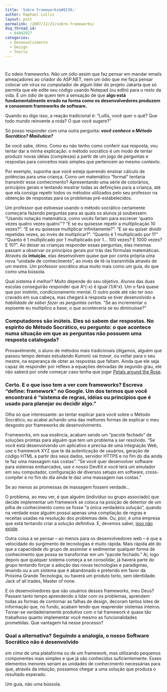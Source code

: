 ```yaml
---
title: 'Sobre Frameworks&#8230;'
author: Raphael Lullis
layout: post
permalink: /2007/12/21/sobre-frameworks/
dsq_thread_id:
  - 64842027
categories:
  - Desenvolvimento
  - Design
  - Teoria
---
```

# 

Eu odeio frameworks. Não um ódio assim que faz pensar em mandar emails ameaçadores ao criador do ASP.NET, nem um ódio que me faça pensar colocar um vírus no computador de algum líder do projeto Jakarta que só permita que ele edite seu código usando Notepad (ou edlin) para o resto da vida. É um ódio de quem tem a sensação de que **algo está fundamentalmente errado na forma como os desenvolvedores produzem e consomem frameworks de software.**

Quando eu digo isso, a reação tradicional é: “Lullis, você quer o quê? Que todo mundo reinvente a roda? O que você sugere?”

Só posso responder com uma outra pergunta: ***você conhece o Método Socrático? Maiêutica?***

Se você sabe, ótimo. Como eu não tenho como conferir sua resposta, vou tentar dar a minha explicação: o método socrático é um modo de tentar produzir novas idéias (complexas) a partir de um jogo de perguntas e respostas para conceitos mais simples que pertencem ao mesmo contexto.

Por exemplo, suponha que você esteja querendo ensinar cálculo de potências para uma criança. Como um matemático “formal” tentaria transmitir esse conhecimento? Apresentando uma série de colorários, princípios gerais e tentando mostrar todas as definições para a criança, até que ela consiga repetir todos os métodos utilizados pelo seu professor na obtenção de respostas para os problemas pré-estabelecidos.

Um professor que estivesse usando o método socrático certamente começaria fazendo perguntas para as quais os alunos já soubessem. “Usando notação matemática, como vocês fariam para escrever ‘quatro vezes quatro vezes quatro’”? “E se eu quisesse repetir a multiplicação 10 vezes?”. “E se eu quisesse multiplicar infinitamente?”. “E se eu quiser dividir repetidas vezes, ao invés de multiplicar?”. “Quanto é 1 multiplicado por 1?” “Quanto é 1 multiplicado por 1 multiplicado por 1… 100 vezes? E 1000 vezes? E 10?”. Ao deixar as crianças responder essas perguntas, elas mesmas passam a observar os princípios gerais por trás das fórmulas matemáticas. Através da **intuição**, elas desenvolvem quase que por conta própria uma nova “unidade de conhecimento”, ao invés de tê-la transmitida através de um mestre. Um professor socrático atua muito mais como um guia, do que como uma bússola.

Qual sistema é melhor? Muito depende do seu objetivo. Alunos das duas escolas conseguirão responder que A^(-x) é igual (1/A^x). Um o fará quase que por instinto, condicionamento mental. O outro pode até não ter isso cravado em sua cabeça, mas chegará à resposta se tiver desenvolvido a *habilidade de saber fazer as perguntas certas*. “Se ao incrementar o expoente eu multiplico a base, o que aconteceria se eu diminuísse?” 
### Computadores são inúteis. Eles só sabem dar respostas. No espiríto do Método Socrático, eu pergunto: o que acontece numa situação em que as perguntas não possuem uma resposta catalogada?

Provavelmente, o aluno de métodos mais tradicionais (digamos, alguém que passou tempo demais estudando Kumon) vai *travar*, ou voltar para o seu mestre, na esperança de obter as respostas que faltam. Ainda que ele seja capaz de responder por reflexo a equações derivadas de segundo grau, ele não saberá por onde começar caso tenha que jogar [Petals around the Rose][1]. 
### Certo. E o que isso tem a ver com frameworks? Escreva “define: framework” no Google. Um dos termos que você encontrará é “sistema de regras, idéias ou princípios que é usado para planejar ou decidir algo.”

 [1]: http://www.borrett.id.au/computing/petals-bg.htm

Olha só que interessante: ao tentar explicar para você sobre o Método Socrático, eu acabei achando uma das melhores formas de explicar o meu desgosto por frameworks de desenvolvimento.

Frameworks, em sua essência, acabam sendo um “pacote fechado” de soluções prontas para alguém que tem um problema a ser resolvido. “Se você está desenvolvendo um aplicativo e precisa de uma integração Web, use o framework XYZ que te dá autenticação de usuários, geração de código HTML a partir dos seus dados, servidor HTTPS e no fim do dia ainda te faz uma massagem nas costas”. “Se você quer desenvolver software para sistemas embarcados, use o nosso DevKit e você terá um emulador em seu computador, configuração de diversos setups em software, cross-compiler e no fim do dia ainda te daz uma massagem nas costas.”

Se ao menos as promessas de massagem fossem verdade…

O problema, ao meu ver, é que alguém (indivíduo ou grupo associado) que decide implementar um framework se coloca na posição de detentor de um pilha de conhecimento como se fosse “a única verdadeira solução”, quando na verdade esse alguém possui apenas uma compilação de regras e receitas usadas na resolução dos problemas dele. Ou, pior, é uma empresa que está tentando criar a solução definitiva. E, devemos saber, [isso não existe][2].

 [2]: http://en.wikipedia.org/wiki/No_Silver_Bullet

Outra coisa a se pensar – ao menos para os desenvolvedores web – é que a velocidade do surgimento de tecnologias é muito rápida. Mais rápida até do que a capacidade do grupo de assimilar e sedimentar qualquer forma de conhecimento que possa se transformar em um “pacote fechado.” Aí, logo depois que qualquer sistema começa a se consolidar, já haverá parte do grupo tentando forçar a adoção das novas tecnologias e paradigmas, levando ou a um sistema que é abandonado e preterido em favor da Próxima Grande Tecnologia, ou haverá um produto torto, sem identidade. Jack of all trades, Master of none.

E os desenvolvedores que são usuários desses frameworks, meu Deus? Passam tanto tempo aprendendo a lidar com os problemas, aprendem todas as formas de contornar as falhas de design, decoram tantos lotes de informação que, no fundo, acabam tendo que reaprender sistemas inteiros. Tornar-se verdadeiramente produtivo com o tal framework é quase tão trabalhoso quanto implementar você mesmo as funcionalidades prometidas. Que vantagem há nesse processo? 
### Qual a alternativa? Seguindo a analogia, o nosso Software Socrático não é desenvolvido 

*em cima* de uma plataforma ou de um framework, mas utilizando pequenos componentes mais simples e que já são conhecidos suficientemente. Esses elementos menores seriam as unidades de conhecimento necessárias para que, através da intuição, possamos chegar a uma solução que produza o resultado esperado.

Um guia, não uma bússola.